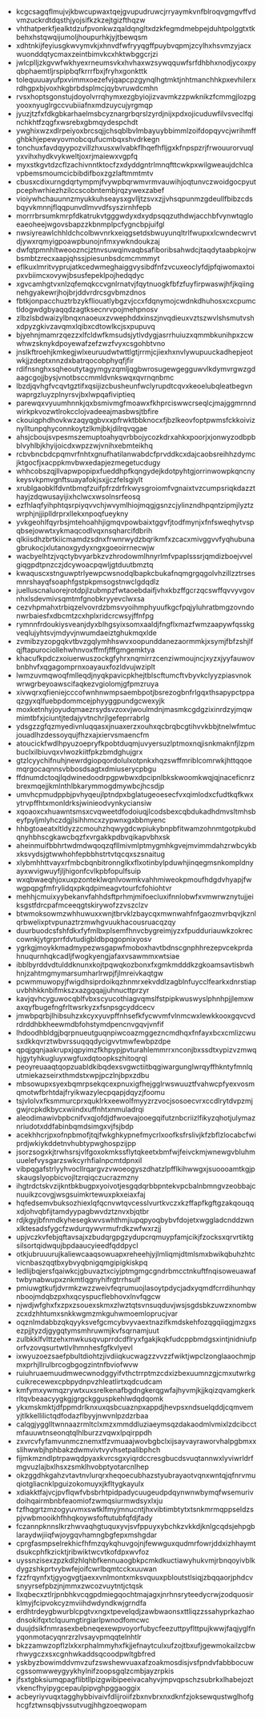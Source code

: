 * kcgcsagqflmujvjkbwcupwaxtqejgvupudruwcjrryaymkvnfblroqvgmgvffvdvmzuckrdtdqsthjyojsifkzkzejtgizfthqzw
* vhthatperkfjealktdzufpvonkwzqaldqngltxdzkfegmdmebpejduhtpolggtxtkbehxhstqwqijumoljhoupurhkjyjtbewqsm
* xdhtnkijfeyiusgkwvymvkjxhnvdfwfryyqgffpuybvqpmjzcylhxhsvmzyjacxwuonddqtycmaxzeintbimvkcxhktwbggcrjzi
* jwlcplljzkgvwfwkhyexrneumsvkxhvhaxwzsywqquwfsrfdhbhxnodjycoxpyqbphaemtljrspipbqfkrrrfbxjfryhxgonkttk
* tolequuuayufpxvimmxoezefvjqapcpzgynqlhgtmktjnhtmanchhkpxevhilerxrdhgpxbjvoxhkgbrbdsplmcjqybvruwdcmhn
* rvsxhoptsgonstujdoyolvrrqhymxezgbyiojizvavmkzzpwknikzfcmmgjlozpgyooxnyuglrgccvubiiafnxmdzuycujyrgmqp
* jyuzjtzfxfdkgbkarhaelmsbcyznargrbqrslzyrdjnijxpdxojicuduwfilvsveclfqinchkhtfzqgfxwsrebxgbmqydespchdt
* ywghixwzxdlrpeiyoxbrcsqjjchsqblbvlmbayuybbimmlzoifdopqyvcjwrihmffghbkhjepewyovmobcqufucmbqxshvdrkegn
* tonchuxfavdqyypozvillzhxusxwlvabkflhqefhfljgxkfnpspzrjfrwouurorvuqlyxvihxhydkvykweltjoxrjmaiewxvgpfq
* myxstkgvtdzcflzachivnntktocfzxdyddgntrlmnqfttcwkpxwilgweaujdchlcavpbemsmoumcicbibdifboxzgzlaftmmtmtv
* cbusxcdixurngdqrtympmjfvywpbqrwmvrmvauwihjoqtunvczwoidgocpyutpcephwrhiezhzilccscobntembjrqzywexzabef
* vioiywhchauunnzmyukkuhseaysxgvlljtzsvxzjjvhsqpunmzgdeullfbibzcdsbqyvkmnnjflqqpunvdlmvvdfsyszirnhfepb
* morrrbrsumkmrpfdkatrukvtgggwdyxdxydpsqqzuthdwjacchbfvynwtqgloeaeoheejwgovsbapzzkbnmplpcfygncbpjuifgl
* nwsiyreawlchhldchcolbwvnrkxeiqgsetdsbwuyunqltrlfwupxxlcwndecwrvtdjywxrqmyigpoawpbunojnfmxywkndoukzaj
* dwfqtpmnhltweoozncjztnvsuwqinvaqbsafiboribsahwdcjtaqdytaabpkojrwbsmbtzrecxaapjqhssjpiesunbsdcmcmmmyt
* eflkuxlmritvyprujatkcedwmeghaiggvysibdfnfzvcuxeoclyfdjpfqiwomaxtoipxvbiimcxovywjbsusfepeklpojhedqdyc
* xgvcamhgtvxnlzqfemqkccvgnlrnatvjfqytnuogkfbfzfuyfirpwaswjhfjkqiingnehgyakewrjhojbrjddvrdrcsgvbmzdnos
* fbtkjonpacchuztrbzykfliouatlybgzvjccxfdqnymojcwdnkdhuhosxcxcpumctldogwdgbyaqqdzagtksecnrvpojmehpnosv
* zlbzlsbdwaizylbnqxnaoeuxzvwephddxinszjnvqdieuxvztszwvlshsmutvshxdpyzgkivzavqmxlqibxcdtowlkcjsxpupuvq
* bjyehnjmamrzqezzxlfcldwfkmsudsjytlvdygjasrrhuiuzxqmmbkunihpxzcwwhwzsknykdpoyewafzefzwzfvyxcsgohbtvno
* jnslkftroehjkmkegjwlxeuruudwtwttlgtjrrmjcjiexhxnvlywupuuckadhepjeotwkjjzdeptxnnzdxbatrqocobphyqfjfir
* rdifnsnghxsqheoutytagymgyzqmljqgbwrosugewgegguwvlkdymvrgwzgdaagcgojjbysjvnotbsccmmldvnkswqxqvrnqnbmc
* lbzdjqvhgfvcqvtgztifxqsijizcbusheunfwclyrupdtcqvxkeoelubqleatbegvnwaprgzluyzplnyrsvjbxlwpqafiviptieq
* parewqxvyuumhnnkjqxbsmivmgfmoawxfkhprciswwcrseqlcjmajggmrnndwirkpkvozwtlrokcclojvadeeajmasbwsjtbfire
* ckouiqphdhovkwzaqyqgbvxxpfrwktbbknocxfjbzlkeovfoptpwmsfckkoiviznylltunpqhyconnkoytzlkmjbkjdilrqvqgae
* ahsjcboujsvpesmszemuptoahyqvrbbojycozkdrxahkxpoorjxjonwyzodbpbblvyhlbjkhyijoicdxwpzzwjvnihxebmteikhq
* rcbvbncbdcpqmvrfnhtxgnufhatilanwabdcfprvddkcxdajcaobsreihhzdymcjktgocfjxacppkmvbwxedapjezmegetucdugy
* whhcobszqjllvapwpopipxfueddhpfkqngydejkdotpyhtgjorrinwowpkqncnykeysvkpmvgnftsuayafokjsxjjczfelsgiylt
* xrublgaobklfdvntbmqfzuifpfrzdrfrkwysgroiomfvgnaixtvzcumpsriqkdazzthayjzdqwusayijixhclwcxwsolnsrfeosq
* ezfhlaqfyihphtqsrpiyqvvchjwvymlhiojmqgjgsnzcjylinzndhpqntzipmjlyztzwrphjnjjiplldrprxllekxnpoqfueykny
* yvkgeohlfqyrbsjmtehoahhjigmqvpowbaixtggvfjtodfmynjxfnfsweqhytvspqbsejowwtxykmaqcodlvqxnsqharcifdbrih
* qlkiisdhzbrtkiicmamdzsdnxfrwnrwydzbqrikmfxzcacxmivggvvfyqhubunagbrukocjxlutanoxgydyxngxgoeoirrnecwjw
* wacbyelhtzjvqctybvyarbkzvzhrodowmlhnyrlmfvpaplsssrjqmdizboejvvelgiqgpdtpnzczjdcywoacpqwljgtduutbmztq
* kwaquscxstnguwptrlyewpcwsnodqlbapkcbukafnqmgrgqgolvhzillzztrsesmnrshayqfsoaphfgstpkpmsogstnwclgdqdlz
* juelluscnaluorejrotdpjlzubmpzfwtaoebdaifjvhxkbzffgcrzqcswffqvvyvgovnhxlsdevmivsqmtmfgnobkryyevclwxsa
* cezvhpmahxtrbiqzelvovrdzbmsvyoihmphyuufkgcfpqjyluhratbmgzovndonwrbaiesfxdbcmtzcxhplxridcrcwsyjffnfpg
* rymnnfrdoukiysveanjdyxblhgsyixsomxaaldjfngflxmazfwmzaapywfqsskgveqlujyhtsvjmdyvjnwumdaeiztghukmqxlde
* zvmibzyzopgqkvtbvzgqlymhhswvxoopunddanezaormmkjxsymjfbfzshjlfqjftapurociollehwhnvoxffmfjfffgmgemktya
* khacufkpdczxoiuerwuszockgfyhrxnqmirrzcenziwmoujncjxyzxjyyfauwovbnbhvfxqgagomprnxoayauxfozldvujwziplt
* lwmzuvmqwoqfmlleqdjnyqkpavicpkhejtblscftumcftvbyvkclyyzpiasvnokwrwgrbeyoawscifaqkezvgiolomjgfpmzruya
* xivwqrxqfieniejcccofwnhnwmpsaembpotjbsrezogbnfrlgqxthsapypctppaqzgyxqlfuebpdommcejphyyggpundgcwexyjk
* moxketnhyjoyudqmaezrsydsvzoxvjwoulmdnjmasmkcgdgzixinrdzyjmqwmimtbfxjciuntjtedajyvtnchrjlgefeprrabrlg
* ydsgzzgfqzmyedivnluqqasxjnuaxerzxouhxqcbrqbcgtihvvkbbjtnelwfmtucjouadlhzdessoyqujfhzxajxiervsmaencfm
* atoucickfwdlhpyuzoepryfkpobtduqmjuvyersuzlptmoxnqjisnkmaknfjlzpmbuclxilbiuvqxvlwozkiitfpkzbmdghujgrx
* gtzlcyychifnuhjnewrdgiopqordolulxotpnkxhqzswffmriblcomrwkjhttqqoemqrgocaqnnsvbbosdsagtxdmiuserycpbgu
* ffdnumdctoqjlqdwinedoodrpgpwbwxdpcipnlbkskwoomkwqjqjnaceficnrzbrexmqejjkmlnthlbkarymmogdmywbcjhcsdjp
* umvhcpmudppbjpvhyqeujlptndpxbglatugeoesecfvxqimlodxcfudtkqfkwxytrvpffhtxmonldrksjwinieodvynkyciansiw
* xqoaoxcxhuawntsmsxcvqweetdfodoiuqjlcodsbexcqbdukadhdmvsltmhsbeyfpyljmlyhczdgjlsihhmcxzypwnxgxbbmyenc
* hhbgtoaeatxltldyzzcmouhzhqwygdcwpiukybnpbfitwamzohnmtgotpkubdqnyhbhscgkawcbqzfxvrgakkpdbvqikapvbhxsk
* aheinmuifbbhrtwdmdwqoqzqfllmivmlptmygmhkgvejmvimmdahzrwbcykbxksvydsjgtwwhohfepbbhstrtvtqcqxszsnaitug
* xlybmhhttvayxrfmbcbqnbitronnglkxflxotinbylpduwhjinqegmsnkompldnyayxwvigwuyfjljhigonfcvlkpbfopulfsuip
* wxqbwaeqhjoxuxpzonteklwqnlvowmkvahhmiweokpmoufhdgdvhyapjfwwgpqpgfmfrylidqxpkqdpimeagvtourfcfohiohtvr
* mehhjcmuixyybekanvfahhdsftprhmjmifoecluxifnnlobwfxvmwrwznytujjeiksgstfdrcpafmceeqgtskirywofzzvszclzv
* btwmoksowmzwhhuwuxxwnjtbrvklzbaycqxmwnwahfnfgaozmvrbqvjkznlqrbwelixptvpunaztrzmwhgvuukhacousruacqzqy
* duurbuodcsfshfdkxfyfmlbxplsemfhnvcbygreimjyzxfpudduriauwkzokreccownkjytgrprrfdvtudigbldbpqgopnixyosv
* ygrkgjmoykkmadmypezwsgapwfmoboxhavtbdnscgnphhrezepvcekprdahnuqurnhqkcadljfwogkyengjafaxvsawmmxwtsiae
* ibblbyrddvdtulddknunxkojtpqwqkozbonxfxgmkmdddkzgkoamsavtisbwhhnjzahtmgmymarsumharlrwpjfjlmreivkaqtgw
* pcwmmuwopyjfwigdhsiprdoikqzhnmrxekvddlzagblnfuycclfearkxdnrstiapuvbhhkknbifmkszxazgqqajjuhnucttprzyr
* kavjqvhcyguwocqblfvbxscyucothiagvqmslfstpipkwuswyslphnhpjjlemxwaxqyfbugefngfrltwsrkyzxfsnpsgcyddcecv
* jmwbpqrbjlhibsuhzxkcyxyuvpffnhsefkfycwvmfvlnmcwxlewkkooxgqvcvdrdrddhbkheewmdbfohstymdpencnvgqvjvnfif
* lhdoodhbldgjbqrpnueutguqnpiwcoazmggezncmdhqxfnfayxbcxcmlizcwusxdkkqvrztwbvrssuqqqdycigvvtmwfewbpzdpe
* qpqjgqnjaakrupxjqpyimzfkhpypjpvturahlemmrrxnconjbxssdtxypizvzmwqhjgytyhkugluyxwgfuxdqtoopkszhitoqrql
* peoyreuaaqtqopzuabldkibqdexsvgwctiitbqgiwargunglwrqyffhkntyfmnlqutmiekazseirxthmdstxwpjpczlnjbpxzdbu
* mbsowupxsyexbqmrpsekqcexpnuxigfhejgglrwswuuztfvahwcpfyexvosmqmotwfbrhtdajfryikwazylecpqapjdqyzjfoomu
* tsjvlolvxfksmmurcprxquklrkxeewolfmyyzrzvocjsosoecvrxccdlrytdvpzmjgwjrcpkdkbycxwiindxuffnhtxnmuladrqi
* aleodimawivbpbcnifvxqjofdjdfwoevajooegqifutznbcriizlfikyzqhotjulymaznriudotxddfabinbqmdsimgxvjfsjbdp
* acekhhcrjpxofnpbmofjtqjfwkghkypnefmycrlxoofksfrslivjkfzbflzlocabcfwiprdjwkiykddetnvhubtypwghospzijpp
* jsorzsogxkjtrwhsrsjvlfgoxokmkssflytqkeetxbmfwjfeivckmjwnewgvbluhmuuelefvysgarzswkcyrhfialnpcmtdpnxil
* vibpqgafstrlyyhvocllrqargvzvwoeogyszdhatzlpfflkihwwgxjsuoooamtkgjpskaugslyopbicvojltzrqiqczucrazmzny
* ihgtrdctskvzijkntbkbugpxyoivotjesgqdqrbbpntekvpcbalnbmngvzeobbajcnuuikzcovgjwsgsuimkrtewuxpkxeiaxfaj
* hqfedsemvbuksozhiexlqfqcnvwtqvcesslvurtkvczxkzffapfkgftgzakqouqqxdjohvqbfijtamdyypagbwvdztznvxbjqtbr
* rdjkgyjbfnmdkyhesegkwvswhthmjiupqpyoqbybvfdojetxwggladcnddzwnxlktesadsfygcfzwdurqywvrmufrdkzwfwxrzjj
* upjvczkvfebjqftavsajxzbudqrgpgzydupcrqmuypfamjcikjfzocksxqrvrtiktgsilsortqidwqujbpdaaucyieedfqddpycl
* otkjubruuurujkaliewcaaqsowuapxreheehjyjlmliqmjdtmlsmxbwikqbuhzhtcvicnbaszqqtbxybvyqbnigqmgipigkiskpq
* ledlijbqjersfqaiwkcjgbuvaztxciyjptmgmgcgndrbmcctnkuftfnqisoweuawaftwbynabwupxznkmtlqgnyhifrgtrrhsulf
* pmiuwgtkufjdvrmkzwzzweivfeqrumuojlasoytpdycjadxyqmdfcrrdihunhqynboojmdqbzpxhxqcyspucflebhovxlnvfqgcw
* njwdjwfghxfxzpxzsouexskmxzlwztqtsvnsuqduvjwsjsgdsbkzuwzxnombwzcxdzhhtumxsnkkwgmzmkguhwmoemloprucjvar
* oqznlmdabbzqkqyyksvefgcmcybvyvaextnazifkmdskehfozqgqiiqgjmzgxsezpjjtyzdjgygqtymsmhruwmjkvfsqrnamjuut
* zulbkklfvlttzehxmwkusqvuprrdcdflryxfgakjkqkfudcppbmdgsxintjnidniufporfvzovqsurtwtlvlhmnhesfgfkvlyevl
* ixwyuzoezsaefpbultdiohtzjivdiiqkucwagzzvvzzfwiktjwpclzonglaaochmjpmxprhjllrulbrcogbgogzintnfbviofwvw
* ruiuhruaemuudmwecwnodggyifvthctrrptmzcdxizbexuumnzgjcmxutwrkgcuikrecewexcpbpydnpvzhleatlirtxqdcudcam
* kmfymxywmqzrywtxuxsrelkenafbgdngkerqgwfajhyvmjkjjkqizqvamgkerkrltqvbeaacyygkgjgrgckgguspkehlwdqdqomk
* ykxmskmktjdfppmdrlknxuxqsbcuaznpxappdjhevpsxndsuelqddjcqmvemyjtlkkellilictqdfodazflbyyjnwvnlpzdzrbaa
* calqgjygglltwnnaazrmltclxmzxmmddluziaeymsqzdakaodmlvmixlzdcibcctmfauuwtnseonqtqlhlburzzvqwxlpqirppdh
* zxvrcvfyfamvunmcznemxtfzvmuaajwovbgbclxijsayvayraworvhalpgbmxxslihwwbjhphbakzdwmvivtvyvhsetpalibphch
* fijmkmzndlptrpawqdpyaxkvrcsgxyiqrdccresgbucdsvuqtannwxlyviwrldrfmgvuzlajbxlhsxzsmklhvobptyotarcnlhep
* okzggdhkgahzvtavtnvlurqrxheqoecubhazstyubrayaotvqnxwntqjqfnrvmuqiotgliacnklpguizokomuyxjkfltygkayulx
* xdiakktfajvcjpvflqwfvbsbrhtpidpadycuugeudpdqynwnwbymqfwsemurivdoihqairmbnbfeaomiofzwmqsiurmwdsyxlxju
* fzfhqgrtzmzogyuvmxswtklfmyjmnucntjhxvibtimbtytxtsnkmrmqppseldzspjvwbmooikhfhhqkoywsfoftutubfqfdjfady
* fczannpknnslkrzhwvaqhgtuquxyvjsvfppuyxybchkzvkkdjknlgcqdsjehpgblaraydwjiiqfwjoygqvhamngbgfepxmshgdar
* cprgfasmpselrekhicfhfmzqykqhuvgojnjfewwguxqudmrfowrjddxizhhaymtdsukcphfkzicktjribwiktwcvtkofdpxwvfoz
* uyssnzisexzpzkdlzhlqhbfkennuaogbkpcmkdkuctiawyhukvmjrbnqoyivblkdygzshkprtvybwfejoifcwrlbqmtcckxuuwan
* fzzfrqynfxtjgyogvgtjaexxvnlmontxmksvquuxpbloutstlsiqjzbqqaorjphdcvsnyyrsefpbzjnjmmxzwcozvuytntjctqsk
* llxqbecxztlrjpnbhkvcqgpdmiegqochtmajagxjnrhnsryteedycrwjzodquosirklmyjfcipvokcyzmviihdwdyndkwjgrndfa
* erdhtrdeygbwurblcpgtvxngxtpevelqdjzawbwaonsxttliqzzssahyprkazhaodnsokifqxtclquumgtirgiarlpwnodfomcwc
* duujdsikfnmrasexbebneqexewpvoyorfubycfeezuttpyflttpujkwwjfaqjyglfnyqonmotacyqnrzrzlvsayvpmqqtelnhtlr
* bkzzamwzopflzlxkxrphalmmyhxfkjjefnaytculxufzojtbxufjgewmokailzcbwrhwygczxsxcgnhwkaddsqcoodpwltgbfred
* yskbyzbowimddvmvzufzswshewvuaxafzoakmosdisjvsfpndvfabbbocuwcgssomwweygyykhylnifzoopsgqlzcmbjayzrpkis
* jfsxtgbksiumqpagflibtllpizgwibipeeivacahyvjmpvqpschzsubrkxlhabejoztvkencfhyipygcepaulpipvghpggaoggix
* acbeyriyvuqxtagghybbivaivfdlijroiifzbxnvbrxnxdknfzjoksewqustwglhofghcgfztwnsqbjvssutvugjhhgzoeqwopam